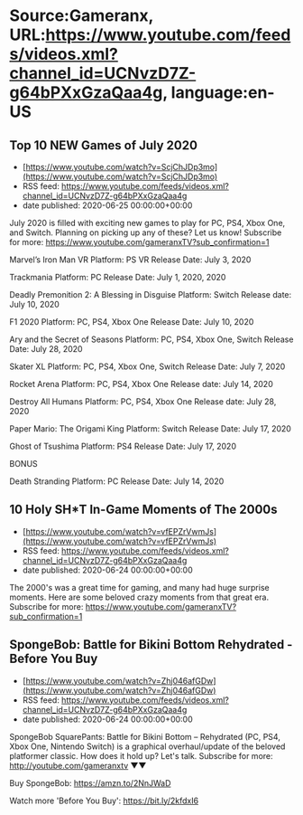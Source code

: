 # Source:Gameranx, URL:https://www.youtube.com/feeds/videos.xml?channel_id=UCNvzD7Z-g64bPXxGzaQaa4g, language:en-US

## Top 10 NEW Games of July 2020
 - [https://www.youtube.com/watch?v=ScjChJDp3mo](https://www.youtube.com/watch?v=ScjChJDp3mo)
 - RSS feed: https://www.youtube.com/feeds/videos.xml?channel_id=UCNvzD7Z-g64bPXxGzaQaa4g
 - date published: 2020-06-25 00:00:00+00:00

July 2020 is filled with exciting new games to play for PC, PS4, Xbox One, and Switch. Planning on picking up any of these? Let us know!
Subscribe for more: https://www.youtube.com/gameranxTV?sub_confirmation=1

Marvel’s Iron Man VR 
Platform: PS VR 
Release Date: July 3, 2020

Trackmania 
Platform: PC
Release Date: July 1, 2020, 2020

Deadly Premonition 2: A Blessing in Disguise 
Platform: Switch
Release date: July 10, 2020

F1 2020 
Platform: PC, PS4, Xbox One
Release Date: July 10, 2020

Ary and the Secret of Seasons 
Platform: PC, PS4, Xbox One, Switch
Release Date: July 28, 2020

Skater XL 
Platform: PC, PS4, Xbox One, Switch
Release Date: July 7, 2020

Rocket Arena 
Platform: PC, PS4, Xbox One
Release date:  July 14, 2020

Destroy All Humans 
Platform: PC, PS4, Xbox One
Release date: July 28, 2020

Paper Mario: The Origami King 
Platform: Switch
Release Date: July 17, 2020

Ghost of Tsushima 
Platform: PS4
Release Date: July 17, 2020

BONUS

Death Stranding 
Platform: PC
Release Date:  July 14, 2020

## 10 Holy SH*T In-Game Moments of The 2000s
 - [https://www.youtube.com/watch?v=vfEPZrVwmJs](https://www.youtube.com/watch?v=vfEPZrVwmJs)
 - RSS feed: https://www.youtube.com/feeds/videos.xml?channel_id=UCNvzD7Z-g64bPXxGzaQaa4g
 - date published: 2020-06-24 00:00:00+00:00

The 2000's was a great time for gaming, and many had huge surprise moments. Here are some beloved crazy moments from that great era.
Subscribe for more: https://www.youtube.com/gameranxTV?sub_confirmation=1

## SpongeBob: Battle for Bikini Bottom Rehydrated - Before You Buy
 - [https://www.youtube.com/watch?v=Zhj046afGDw](https://www.youtube.com/watch?v=Zhj046afGDw)
 - RSS feed: https://www.youtube.com/feeds/videos.xml?channel_id=UCNvzD7Z-g64bPXxGzaQaa4g
 - date published: 2020-06-24 00:00:00+00:00

SpongeBob SquarePants: Battle for Bikini Bottom – Rehydrated (PC, PS4, Xbox One, Nintendo Switch) is a graphical overhaul/update of the beloved platformer classic. How does it hold up? Let's talk.
Subscribe for more: http://youtube.com/gameranxtv ▼▼


Buy SpongeBob: https://amzn.to/2NnJWaD




Watch more 'Before You Buy': https://bit.ly/2kfdxI6

